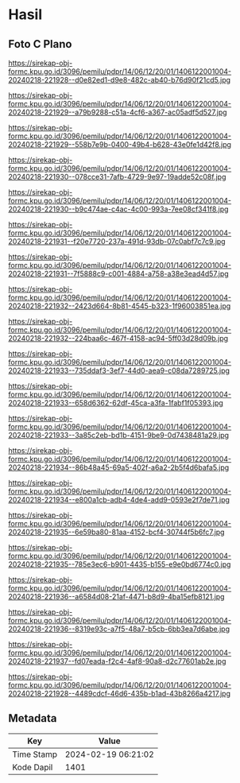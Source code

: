 # Hasil

## Foto C Plano

https://sirekap-obj-formc.kpu.go.id/3096/pemilu/pdpr/14/06/12/20/01/1406122001004-20240218-221928--d0e82ed1-d9e8-482c-ab40-b76d90f21cd5.jpg

https://sirekap-obj-formc.kpu.go.id/3096/pemilu/pdpr/14/06/12/20/01/1406122001004-20240218-221929--a79b9288-c51a-4cf6-a367-ac05adf5d527.jpg

https://sirekap-obj-formc.kpu.go.id/3096/pemilu/pdpr/14/06/12/20/01/1406122001004-20240218-221929--558b7e9b-0400-49b4-b628-43e0fe1d42f8.jpg

https://sirekap-obj-formc.kpu.go.id/3096/pemilu/pdpr/14/06/12/20/01/1406122001004-20240218-221930--078cce31-7afb-4729-9e97-19adde52c08f.jpg

https://sirekap-obj-formc.kpu.go.id/3096/pemilu/pdpr/14/06/12/20/01/1406122001004-20240218-221930--b9c474ae-c4ac-4c00-993a-7ee08cf341f8.jpg

https://sirekap-obj-formc.kpu.go.id/3096/pemilu/pdpr/14/06/12/20/01/1406122001004-20240218-221931--f20e7720-237a-491d-93db-07c0abf7c7c9.jpg

https://sirekap-obj-formc.kpu.go.id/3096/pemilu/pdpr/14/06/12/20/01/1406122001004-20240218-221931--7f5888c9-c001-4884-a758-a38e3ead4d57.jpg

https://sirekap-obj-formc.kpu.go.id/3096/pemilu/pdpr/14/06/12/20/01/1406122001004-20240218-221932--2423d664-8b81-4545-b323-1f96003851ea.jpg

https://sirekap-obj-formc.kpu.go.id/3096/pemilu/pdpr/14/06/12/20/01/1406122001004-20240218-221932--224baa6c-467f-4158-ac94-5ff03d28d09b.jpg

https://sirekap-obj-formc.kpu.go.id/3096/pemilu/pdpr/14/06/12/20/01/1406122001004-20240218-221933--735ddaf3-3ef7-44d0-aea9-c08da7289725.jpg

https://sirekap-obj-formc.kpu.go.id/3096/pemilu/pdpr/14/06/12/20/01/1406122001004-20240218-221933--658d6362-62df-45ca-a3fa-1fabf1f05393.jpg

https://sirekap-obj-formc.kpu.go.id/3096/pemilu/pdpr/14/06/12/20/01/1406122001004-20240218-221933--3a85c2eb-bd1b-4151-9be9-0d7438481a29.jpg

https://sirekap-obj-formc.kpu.go.id/3096/pemilu/pdpr/14/06/12/20/01/1406122001004-20240218-221934--86b48a45-69a5-402f-a6a2-2b5f4d6bafa5.jpg

https://sirekap-obj-formc.kpu.go.id/3096/pemilu/pdpr/14/06/12/20/01/1406122001004-20240218-221934--e800a1cb-adb4-4de4-add9-0593e2f7de71.jpg

https://sirekap-obj-formc.kpu.go.id/3096/pemilu/pdpr/14/06/12/20/01/1406122001004-20240218-221935--6e59ba80-81aa-4152-bcf4-30744f5b6fc7.jpg

https://sirekap-obj-formc.kpu.go.id/3096/pemilu/pdpr/14/06/12/20/01/1406122001004-20240218-221935--785e3ec6-b901-4435-b155-e9e0bd6774c0.jpg

https://sirekap-obj-formc.kpu.go.id/3096/pemilu/pdpr/14/06/12/20/01/1406122001004-20240218-221936--a6584d08-21af-4471-b8d9-4ba15efb8121.jpg

https://sirekap-obj-formc.kpu.go.id/3096/pemilu/pdpr/14/06/12/20/01/1406122001004-20240218-221936--8319e93c-a7f5-48a7-b5cb-6bb3ea7d6abe.jpg

https://sirekap-obj-formc.kpu.go.id/3096/pemilu/pdpr/14/06/12/20/01/1406122001004-20240218-221937--fd07eada-f2c4-4af8-90a8-d2c77601ab2e.jpg

https://sirekap-obj-formc.kpu.go.id/3096/pemilu/pdpr/14/06/12/20/01/1406122001004-20240218-221928--4489cdcf-46d6-435b-b1ad-43b8266a4217.jpg


## Metadata

| Key        | Value               |
| ---------- | ------------------- |
| Time Stamp | 2024-02-19 06:21:02 |
| Kode Dapil | 1401                |



